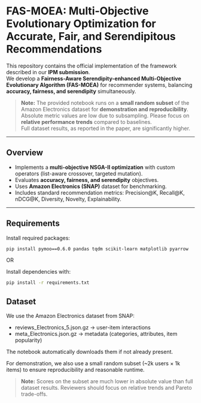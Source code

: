 # FAS-MOEA: Multi-Objective Evolutionary Optimization for Accurate, Fair, and Serendipitous Recommendations

This repository contains the official implementation of the framework described in our **IPM submission**.  
We develop a **Fairness-Aware Serendipity-enhanced Multi-Objective Evolutionary Algorithm (FAS-MOEA)** for recommender systems, balancing **accuracy, fairness, and serendipity** simultaneously.

> **Note:** The provided notebook runs on a **small random subset** of the Amazon Electronics dataset for **demonstration and reproducibility**.  
> Absolute metric values are low due to subsampling. Please focus on **relative performance trends** compared to baselines.  
> Full dataset results, as reported in the paper, are significantly higher.

---

## Overview
- Implements a **multi-objective NSGA-II optimization** with custom operators (list-aware crossover, targeted mutation).  
- Evaluates **accuracy, fairness, and serendipity** objectives.  
- Uses **Amazon Electronics (SNAP)** dataset for benchmarking.  
- Includes standard recommendation metrics: Precision@K, Recall@K, nDCG@K, Diversity, Novelty, Explainability.  

---

## Requirements

Install required packages:

```bash
pip install pymoo==0.6.0 pandas tqdm scikit-learn matplotlib pyarrow
```

OR

Install dependencies with:

```bash
pip install -r requirements.txt
```

## Dataset

We use the Amazon Electronics dataset from SNAP:
- reviews_Electronics_5.json.gz → user-item interactions
- meta_Electronics.json.gz → metadata (categories, attributes, item popularity)

The notebook automatically downloads them if not already present.

For demonstration, we also use a small random subset (~2k users × 1k items) to ensure reproducibility and reasonable runtime.

> **Note:** Scores on the subset are much lower in absolute value than full dataset results.
> Reviewers should focus on relative trends and Pareto trade-offs.

## 
